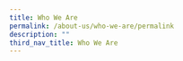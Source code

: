 ```yaml
---
title: Who We Are
permalink: /about-us/who-we-are/permalink
description: ""
third_nav_title: Who We Are
---
```

